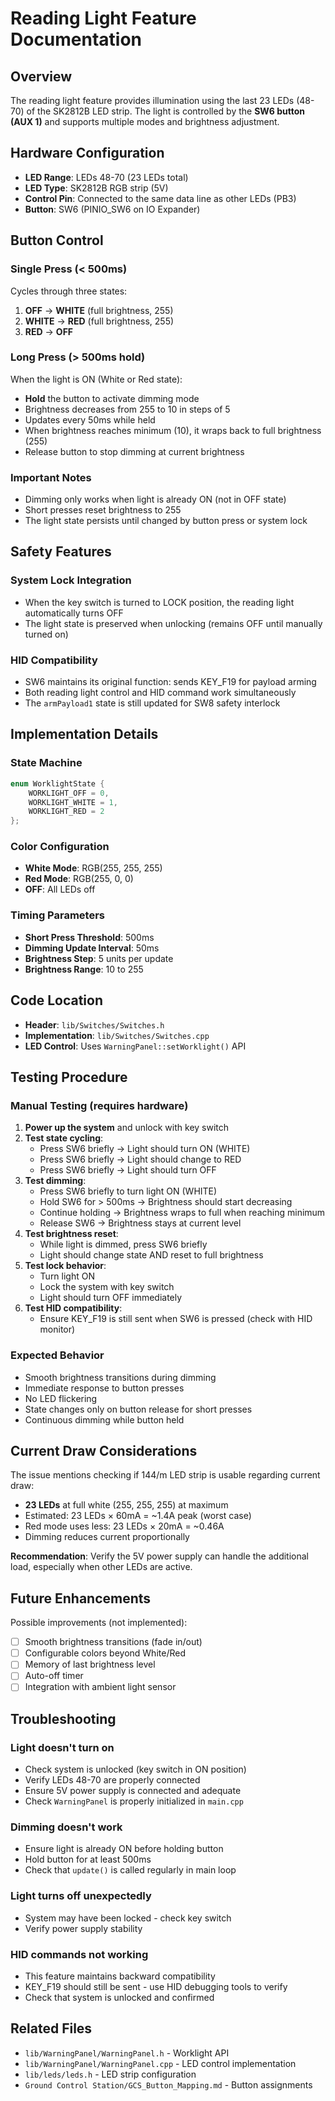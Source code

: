 # Reading Light Feature Documentation

## Overview

The reading light feature provides illumination using the last 23 LEDs (48-70) of the SK2812B LED strip. The light is controlled by the **SW6 button (AUX 1)** and supports multiple modes and brightness adjustment.

## Hardware Configuration

- **LED Range**: LEDs 48-70 (23 LEDs total)
- **LED Type**: SK2812B RGB strip (5V)
- **Control Pin**: Connected to the same data line as other LEDs (PB3)
- **Button**: SW6 (PINIO_SW6 on IO Expander)

## Button Control

### Single Press (< 500ms)
Cycles through three states:
1. **OFF** → **WHITE** (full brightness, 255)
2. **WHITE** → **RED** (full brightness, 255)
3. **RED** → **OFF**

### Long Press (> 500ms hold)
When the light is ON (White or Red state):
- **Hold** the button to activate dimming mode
- Brightness decreases from 255 to 10 in steps of 5
- Updates every 50ms while held
- When brightness reaches minimum (10), it wraps back to full brightness (255)
- Release button to stop dimming at current brightness

### Important Notes
- Dimming only works when light is already ON (not in OFF state)
- Short presses reset brightness to 255
- The light state persists until changed by button press or system lock

## Safety Features

### System Lock Integration
- When the key switch is turned to LOCK position, the reading light automatically turns OFF
- The light state is preserved when unlocking (remains OFF until manually turned on)

### HID Compatibility
- SW6 maintains its original function: sends KEY_F19 for payload arming
- Both reading light control and HID command work simultaneously
- The `armPayload1` state is still updated for SW8 safety interlock

## Implementation Details

### State Machine
```cpp
enum WorklightState {
    WORKLIGHT_OFF = 0,
    WORKLIGHT_WHITE = 1,
    WORKLIGHT_RED = 2
};
```

### Color Configuration
- **White Mode**: RGB(255, 255, 255)
- **Red Mode**: RGB(255, 0, 0)
- **OFF**: All LEDs off

### Timing Parameters
- **Short Press Threshold**: 500ms
- **Dimming Update Interval**: 50ms
- **Brightness Step**: 5 units per update
- **Brightness Range**: 10 to 255

## Code Location

- **Header**: `lib/Switches/Switches.h`
- **Implementation**: `lib/Switches/Switches.cpp`
- **LED Control**: Uses `WarningPanel::setWorklight()` API

## Testing Procedure

### Manual Testing (requires hardware)

1. **Power up the system** and unlock with key switch
2. **Test state cycling**:
   - Press SW6 briefly → Light should turn ON (WHITE)
   - Press SW6 briefly → Light should change to RED
   - Press SW6 briefly → Light should turn OFF
3. **Test dimming**:
   - Press SW6 briefly to turn light ON (WHITE)
   - Hold SW6 for > 500ms → Brightness should start decreasing
   - Continue holding → Brightness wraps to full when reaching minimum
   - Release SW6 → Brightness stays at current level
4. **Test brightness reset**:
   - While light is dimmed, press SW6 briefly
   - Light should change state AND reset to full brightness
5. **Test lock behavior**:
   - Turn light ON
   - Lock the system with key switch
   - Light should turn OFF immediately
6. **Test HID compatibility**:
   - Ensure KEY_F19 is still sent when SW6 is pressed (check with HID monitor)

### Expected Behavior
- Smooth brightness transitions during dimming
- Immediate response to button presses
- No LED flickering
- State changes only on button release for short presses
- Continuous dimming while button held

## Current Draw Considerations

The issue mentions checking if 144/m LED strip is usable regarding current draw:

- **23 LEDs** at full white (255, 255, 255) at maximum
- Estimated: 23 LEDs × 60mA = ~1.4A peak (worst case)
- Red mode uses less: 23 LEDs × 20mA = ~0.46A
- Dimming reduces current proportionally

**Recommendation**: Verify the 5V power supply can handle the additional load, especially when other LEDs are active.

## Future Enhancements

Possible improvements (not implemented):
- [ ] Smooth brightness transitions (fade in/out)
- [ ] Configurable colors beyond White/Red
- [ ] Memory of last brightness level
- [ ] Auto-off timer
- [ ] Integration with ambient light sensor

## Troubleshooting

### Light doesn't turn on
- Check system is unlocked (key switch in ON position)
- Verify LEDs 48-70 are properly connected
- Ensure 5V power supply is connected and adequate
- Check `WarningPanel` is properly initialized in `main.cpp`

### Dimming doesn't work
- Ensure light is already ON before holding button
- Hold button for at least 500ms
- Check that `update()` is called regularly in main loop

### Light turns off unexpectedly
- System may have been locked - check key switch
- Verify power supply stability

### HID commands not working
- This feature maintains backward compatibility
- KEY_F19 should still be sent - use HID debugging tools to verify
- Check that system is unlocked and confirmed

## Related Files

- `lib/WarningPanel/WarningPanel.h` - Worklight API
- `lib/WarningPanel/WarningPanel.cpp` - LED control implementation
- `lib/leds/leds.h` - LED strip configuration
- `Ground Control Station/GCS_Button_Mapping.md` - Button assignments
